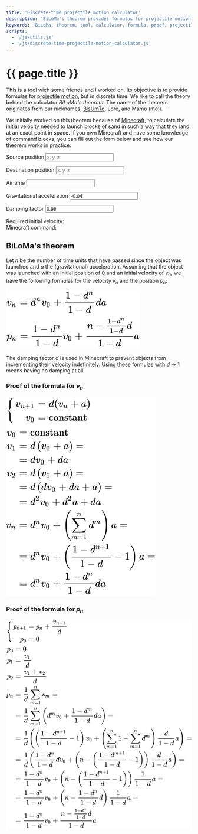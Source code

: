 ```yaml
---
title: 'Discrete-time projectile motion calculator'
description: "BiLoMa's theorem provides formulas for projectile motion in discrete time. An online tool is provided to calculate the initial velocity given range and gravity."
keywords: 'BiLoMa, theorem, tool, calculator, formula, proof, projectile motion, projectile, motion, initial velocity, velocity, position, displacement, discrete time, discrete'
scripts:
  - '/js/utils.js'
  - '/js/discrete-time-projectile-motion-calculator.js'
---
```


# {{ page.title }} #
This is a tool wich some friends and I worked on. Its objective is to provide formulas for
[projectile motion](https://en.wikipedia.org/wiki/Projectile_motion), but in discrete time. We like to call the
theory behind the calculator _BiLoMa's theorem_. The name of the theorem originates from our nicknames,
[BisUmTo](https://bisumto.it/), Lore, and Mamo (me!).

We initially worked on this theorem because of [Minecraft](https://www.minecraft.net/), to calculate the initial
velocity needed to launch blocks of sand in such a way that they land at an exact point in
space. If you own Minecraft and have some knowledge of command blocks, you can fill out the form
below and see how our theorem works in practice.

<form id="discrete-time-projectile-motion-calculator">
	<p>
		<label for="discrete-time-projectile-motion-calculator-source-pos">Source position</label>
		<input id="discrete-time-projectile-motion-calculator-source-pos" name="source-pos" required="required" placeholder="x, y, z" spellcheck="false" />
	</p>
	<p>
		<label for="discrete-time-projectile-motion-calculator-destination-pos">Destination position</label>
		<input id="discrete-time-projectile-motion-calculator-destination-pos" name="destination-pos" required="required" placeholder="x, y, z" spellcheck="false" />
	</p>
	<p>
		<label for="discrete-time-projectile-motion-calculator-air-time">Air time</label>
		<input id="discrete-time-projectile-motion-calculator-air-time" name="air-time" required="required" spellcheck="false" />
	</p>
	<p>
		<label for="discrete-time-projectile-motion-calculator-acceleration">Gravitational acceleration</label>
		<input id="discrete-time-projectile-motion-calculator-acceleration" name="acceleration" required="required" spellcheck="false" value="-0.04" />
	</p>
	<p>
		<label for="discrete-time-projectile-motion-calculator-damping">Damping factor</label>
		<input id="discrete-time-projectile-motion-calculator-damping" name="damping" required="required" spellcheck="false" value="0.98" />
	</p>
	<p>
		Required initial velocity: <span id="discrete-time-projectile-motion-calculator-result"></span><br />
		Minecraft command: <span id="discrete-time-projectile-motion-calculator-command"></span>
	</p>
</form>

## BiLoMa's theorem ##
Let <i>n</i> be the number of time units that have passed since the object was launched and <i>a</i> the
(gravitational) acceleration. Assuming that the object was launched with an initial position of 0 and an initial
velocity of <i>v</i><sub>0</sub>, we have the following formulas for the velocity <i>v<sub>n</sub></i> and the position
<i>p<sub>n</sub></i>:

![BiLoMa’s theorem](/img/discrete-time-projectile-motion-calculator/theorem.svg)

The damping factor <i>d</i> is used in Minecraft to prevent objects from incrementing their velocity indefinitely.
Using these formulas with <span class="nowrap"><i>d</i> → 1</span> means having no damping at all.

### Proof of the formula for <i>v<sub>n</sub></i> ###
![Proof of the formula for vn](/img/discrete-time-projectile-motion-calculator/vn-proof.svg)

### Proof of the formula for <i>p<sub>n</sub></i> ###
![Proof of the formula for pn](/img/discrete-time-projectile-motion-calculator/pn-proof.svg)